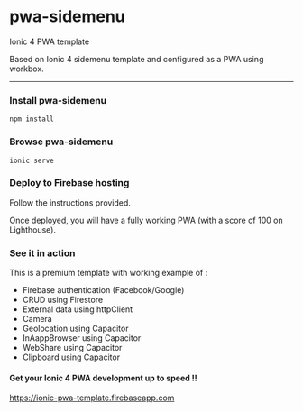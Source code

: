 # pwa-sidemenu
Ionic 4 PWA template

Based on Ionic 4 sidemenu template and configured as a PWA using workbox.

<hr>

<h3>Install pwa-sidemenu</h3>
<pre><code>npm install</code></pre>

<h3>Browse pwa-sidemenu</h3>
<pre><code>ionic serve</code></pre>

<h3>Deploy to Firebase hosting</h3>
<p>Follow the instructions provided.</p>
<p>Once deployed, you will have a fully working PWA (with a score of 100 on Lighthouse).</p>

<h3>See it in action</h3>
<p>This is a premium template with working example of :</p>
<ul>
  <li>Firebase authentication (Facebook/Google)</li>
  <li>CRUD using Firestore</li>
  <li>External data using httpClient</li>
  <li>Camera </li>
  <li>Geolocation using Capacitor</li>
  <li>InAappBrowser using Capacitor</li>
  <li>WebShare using Capacitor</li>
  <li>Clipboard using Capacitor</li>
</ul>
<h4>Get your Ionic 4 PWA development up to speed !!</h4>
<p><a href="https://ionic-pwa-template.firebaseapp.com">https://ionic-pwa-template.firebaseapp.com</a></p>

